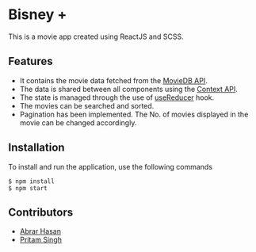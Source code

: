 # Bisney +

This is a movie app created using ReactJS and SCSS.

## Features

- It contains the movie data fetched from the [MovieDB API](https://developers.themoviedb.org/3/getting-started/introduction).
- The data is shared between all components using the [Context API](https://reactjs.org/docs/context.html).
- The state is managed through the use of [useReducer](https://reactjs.org/docs/hooks-reference.html#usereducer) hook.
- The movies can be searched and sorted.
- Pagination has been implemented. The No. of movies displayed in the movie can be changed accordingly.

## Installation

To install and run the application, use the following commands

```
$ npm install
$ npm start
```

## Contributors

- [Abrar Hasan](https://github.com/abrar2204)
- [Pritam Singh](https://github.com/singh-pritam)
